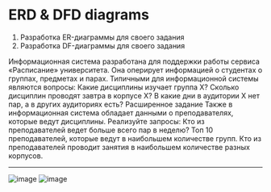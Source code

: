 # ERD & DFD diagrams

1. Разработка ER-диаграммы для своего задания
2. Разработка DF-диаграммы для своего задания


Информационная система разработана для поддержки работы
сервиса «Расписание» университета. Она оперирует информацией
о студентах о группах, предметах и парах.
Типичными для информационной системы являются вопросы:
 Какие дисциплины изучает группа Х?
 Сколько дисциплин проводят завтра в корпусе Х?
 В какие дни в аудитории Х нет пар, а в других аудиториях есть?
Расширенное задание
Также в информационная система обладает данными о
преподавателях, которые ведут дисциплины.
Реализуйте запросы:
 Кто из преподавателей ведет больше всего пар в неделю?
 Топ 10 преподавателей, которые ведут в наибольшем
количестве групп.
 Кто из преподавателей проводит занятия в наибольшем
количестве разных корпусов.

-----

![image](https://github.com/Lszoa/Databases-and-information-systems/assets/115508876/a83c0c5e-fe71-4406-afd9-2a15014435e7)
![image](https://github.com/Lszoa/Databases-and-information-systems/assets/115508876/841fbc52-cd52-4e8e-9a15-8a41aec9de53)

